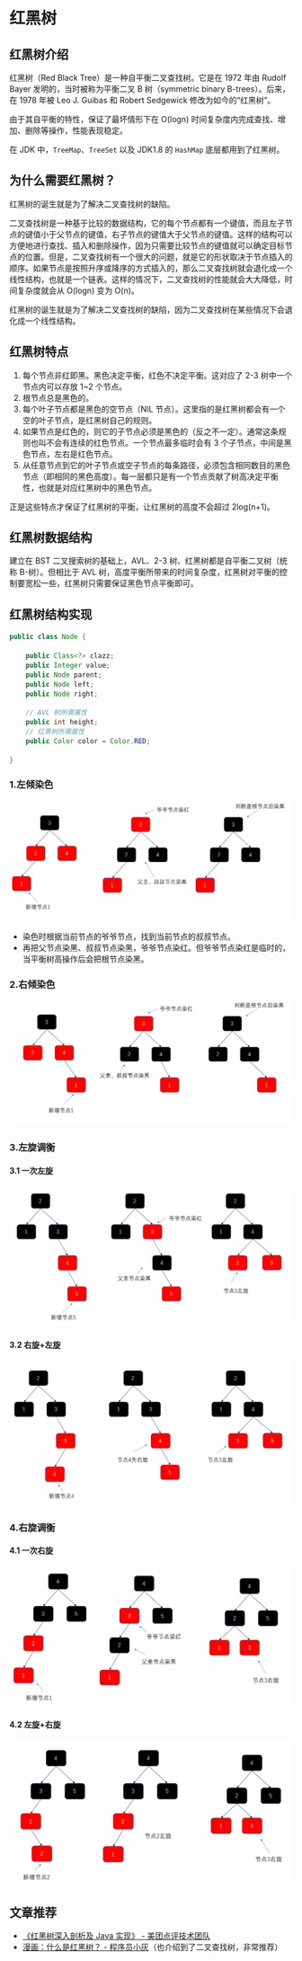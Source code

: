 # 红黑树

## 红黑树介绍

红黑树（Red Black Tree）是一种自平衡二叉查找树。它是在 1972 年由 Rudolf Bayer 发明的，当时被称为平衡二叉 B 树（symmetric binary B-trees）。后来，在 1978 年被 Leo J. Guibas 和 Robert Sedgewick 修改为如今的“红黑树”。

由于其自平衡的特性，保证了最坏情形下在 O(logn) 时间复杂度内完成查找、增加、删除等操作，性能表现稳定。

在 JDK 中，`TreeMap`、`TreeSet` 以及 JDK1.8 的 `HashMap` 底层都用到了红黑树。

## 为什么需要红黑树？

红黑树的诞生就是为了解决二叉查找树的缺陷。

二叉查找树是一种基于比较的数据结构，它的每个节点都有一个键值，而且左子节点的键值小于父节点的键值，右子节点的键值大于父节点的键值。这样的结构可以方便地进行查找、插入和删除操作，因为只需要比较节点的键值就可以确定目标节点的位置。但是，二叉查找树有一个很大的问题，就是它的形状取决于节点插入的顺序。如果节点是按照升序或降序的方式插入的，那么二叉查找树就会退化成一个线性结构，也就是一个链表。这样的情况下，二叉查找树的性能就会大大降低，时间复杂度就会从 O(logn) 变为 O(n)。

红黑树的诞生就是为了解决二叉查找树的缺陷，因为二叉查找树在某些情况下会退化成一个线性结构。

## **红黑树特点**

1. 每个节点非红即黑。黑色决定平衡，红色不决定平衡。这对应了 2-3 树中一个节点内可以存放 1~2 个节点。
2. 根节点总是黑色的。
3. 每个叶子节点都是黑色的空节点（NIL 节点）。这里指的是红黑树都会有一个空的叶子节点，是红黑树自己的规则。
4. 如果节点是红色的，则它的子节点必须是黑色的（反之不一定）。通常这条规则也叫不会有连续的红色节点。一个节点最多临时会有 3 个子节点，中间是黑色节点，左右是红色节点。
5. 从任意节点到它的叶子节点或空子节点的每条路径，必须包含相同数目的黑色节点（即相同的黑色高度）。每一层都只是有一个节点贡献了树高决定平衡性，也就是对应红黑树中的黑色节点。

正是这些特点才保证了红黑树的平衡，让红黑树的高度不会超过 2log(n+1)。

## 红黑树数据结构

建立在 BST 二叉搜索树的基础上，AVL、2-3 树、红黑树都是自平衡二叉树（统称 B-树）。但相比于 AVL 树，高度平衡所带来的时间复杂度，红黑树对平衡的控制要宽松一些，红黑树只需要保证黑色节点平衡即可。

## 红黑树结构实现

```java
public class Node {

    public Class<?> clazz;
    public Integer value;
    public Node parent;
    public Node left;
    public Node right;

    // AVL 树所需属性
    public int height;
    // 红黑树所需属性
    public Color color = Color.RED;

}
```

### 1.左倾染色

![](https://raw.githubusercontent.com/jiannei/images/main/images/202502261518097.png)

- 染色时根据当前节点的爷爷节点，找到当前节点的叔叔节点。
- 再把父节点染黑、叔叔节点染黑，爷爷节点染红。但爷爷节点染红是临时的，当平衡树高操作后会把根节点染黑。

### 2.右倾染色

![](https://raw.githubusercontent.com/jiannei/images/main/images/202502261518146.png)

### 3.左旋调衡

#### 3.1 一次左旋

![](https://raw.githubusercontent.com/jiannei/images/main/images/202502261518205.png)

#### 3.2 右旋+左旋

![](https://raw.githubusercontent.com/jiannei/images/main/images/202502261519800.png)

### 4.右旋调衡

#### 4.1 一次右旋

![](https://raw.githubusercontent.com/jiannei/images/main/images/202502261519950.png)

#### 4.2 左旋+右旋

![](https://raw.githubusercontent.com/jiannei/images/main/images/202502261519232.png)

## 文章推荐

- [《红黑树深入剖析及 Java 实现》 - 美团点评技术团队](https://zhuanlan.zhihu.com/p/24367771)
- [漫画：什么是红黑树？ - 程序员小灰](https://juejin.im/post/5a27c6946fb9a04509096248#comment)（也介绍到了二叉查找树，非常推荐）
